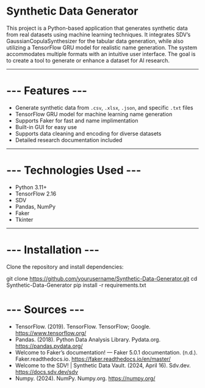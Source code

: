 # Synthetic Data Generator

This project is a Python-based application that generates synthetic data from real datasets using machine learning techniques. 
It integrates SDV’s GaussianCopulaSynthesizer for the tabular data generation, while also utilizing a TensorFlow GRU model for realistic name generation. 
The system accommodates multiple formats with an intuitive user interface. 
The goal is to create a tool to generate or enhance a dataset for AI research.

---

# --- Features ---
- Generate synthetic data from `.csv`, `.xlsx`, `.json`, and specific `.txt` files
- TensorFlow GRU model for machine learning name generation
- Supports Faker for fast and name implimentation
- Built-in GUI for easy use
- Supports data cleaning and encoding for diverse datasets
- Detailed research documentation included

---

# --- Technologies Used ---
- Python 3.11+
- TensorFlow 2.16
- SDV
- Pandas, NumPy
- Faker
- Tkinter

---

# --- Installation ---
Clone the repository and install dependencies:

git clone https://github.com/yourusername/Synthetic-Data-Generator.git
cd Synthetic-Data-Generator
pip install -r requirements.txt

# --- Sources ---
- TensorFlow. (2019). TensorFlow. TensorFlow; Google. https://www.tensorflow.org/
- Pandas. (2018). Python Data Analysis Library. Pydata.org.
https://pandas.pydata.org/
- Welcome to Faker’s documentation! — Faker 5.0.1 documentation. (n.d.).
Faker.readthedocs.io. https://faker.readthedocs.io/en/master/
- Welcome to the SDV! | Synthetic Data Vault. (2024, April 16). Sdv.dev.
https://docs.sdv.dev/sdv
- Numpy. (2024). NumPy. Numpy.org. https://numpy.org/
